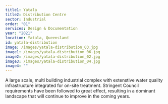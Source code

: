 ```yaml
---
title1: Yatala
title2: Distribution Centre
sector: Industrial
order: "01"
services: Design & Documentation
year: "2021"
location: Yatala, Queensland
id: yatala-distribution
image: /images/yatala-distribution_03.jpg
image1: /images/yatala-distribution_06.jpg
image2: /images/yatala-distribution_02.jpg
image3: /images/yatala-distribution_04.jpg
image4: ""
---
```

A large scale, multi building industrial complex with extenstive water quality infrastructure integrated for on-site treatment.  Stringent Council requirements have been followed to great effect, resulting in a dominant landscape that will continue to improve in the coming years.